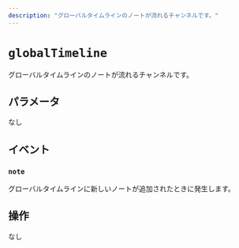 ```yaml
---
description: "グローバルタイムラインのノートが流れるチャンネルです。"
---
```


# `globalTimeline`
グローバルタイムラインのノートが流れるチャンネルです。

## パラメータ
なし

## イベント
### `note`
<MkSchemaViewer :schema="{
	$ref: 'misskey://Note'
}"/>

グローバルタイムラインに新しいノートが追加されたときに発生します。

## 操作
なし
